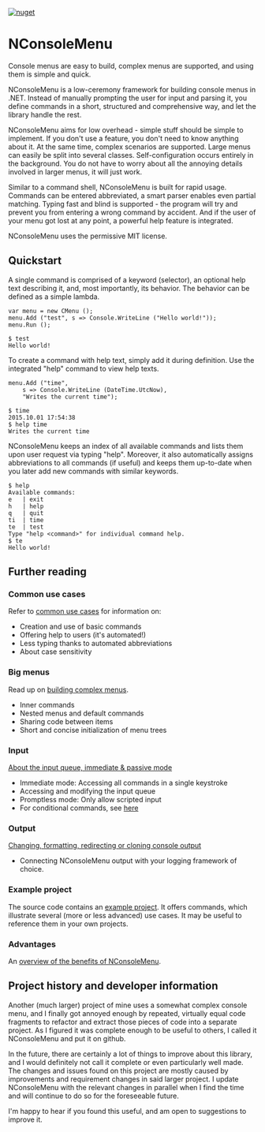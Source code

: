 [![nuget](https://img.shields.io/nuget/v/NConsoleMenu.svg?label=nuget)](https://www.nuget.org/packages/NConsoleMenu/)

# NConsoleMenu
Console menus are easy to build, complex menus are supported, and using them is simple and quick.

NConsoleMenu is a low-ceremony framework for building console menus in .NET. Instead of manually prompting the user for input and parsing it, you define commands in a short, structured and comprehensive way, and let the library handle the rest.

NConsoleMenu aims for low overhead - simple stuff should be simple to implement. If you don't use a feature, you don't need to know anything about it. At the same time, complex scenarios are supported. Large menus can easily be split into several classes. Self-configuration occurs entirely in the background. You do not have to worry about all the annoying details involved in larger menus, it will just work.

Similar to a command shell, NConsoleMenu is built for rapid usage. Commands can be entered abbreviated, a smart parser enables even partial matching. Typing fast and blind is supported - the program will try and prevent you from entering a wrong command by accident. And if the user of your menu got lost at any point, a powerful help feature is integrated.

NConsoleMenu uses the permissive MIT license.


## Quickstart

A single command is comprised of a keyword (selector), an optional help text describing it, and, most importantly, its behavior. The behavior can be defined as a simple lambda.

	var menu = new CMenu ();
	menu.Add ("test", s => Console.WriteLine ("Hello world!"));
	menu.Run ();

	$ test
	Hello world!

To create a command with help text, simply add it during definition. Use the integrated "help" command to view help texts.

	menu.Add ("time",
		s => Console.WriteLine (DateTime.UtcNow),
		"Writes the current time");

	$ time
	2015.10.01 17:54:38
	$ help time
	Writes the current time

NConsoleMenu keeps an index of all available commands and lists them upon user request via typing "help". Moreover, it also automatically assigns abbreviations to all commands (if useful) and keeps them up-to-date when you later add new commands with similar keywords.

	$ help
	Available commands:
	e   | exit
	h   | help
	q   | quit
	ti  | time
	te  | test
	Type "help <command>" for individual command help.
	$ te
	Hello world!



## Further reading

### Common use cases

Refer to [common use cases](doc/basics-and-help.md) for information on:

* Creation and use of basic commands
* Offering help to users (it's automated!)
* Less typing thanks to automated abbreviations
* About case sensitivity

### Big menus

Read up on [building complex menus](doc/nesting.md).

* Inner commands
* Nested menus and default commands
* Sharing code between items
* Short and concise initialization of menu trees

### Input

[About the input queue, immediate & passive mode](doc/input.md)

* Immediate mode: Accessing all commands in a single keystroke
* Accessing and modifying the input queue
* Promptless mode: Only allow scripted input
* For conditional commands, see [here](doc/conditional-commands.md)

### Output

[Changing, formatting, redirecting or cloning console output](doc/output.md)

* Connecting NConsoleMenu output with your logging framework of choice.

### Example project
The source code contains an [example project](doc/example_project.md). It offers commands, which illustrate several (more or less advanced) use cases. It may be useful to reference them in your own projects.

### Advantages
An [overview of the benefits of NConsoleMenu](doc/advantages.md).



## Project history and developer information

Another (much larger) project of mine uses a somewhat complex console menu, and I finally got annoyed enough by repeated, virtually equal code fragments to refactor and extract those pieces of code into a separate project. As I figured it was complete enough to be useful to others, I called it NConsoleMenu and put it on github.

In the future, there are certainly a lot of things to improve about this library, and I would definitely not call it complete or even particularly well made. The changes and issues found on this project are mostly caused by improvements and requirement changes in said larger project. I update NConsoleMenu with the relevant changes in parallel when I find the time and will continue to do so for the foreseeable future.

I'm happy to hear if you found this useful, and am open to suggestions to improve it.

